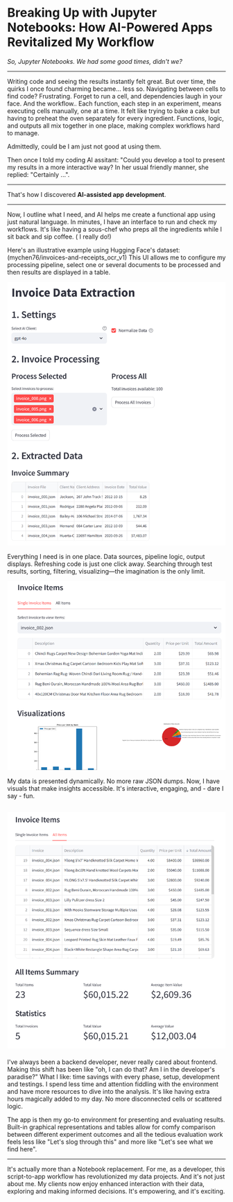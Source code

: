 # Breaking Up with Jupyter Notebooks: How AI-Powered Apps Revitalized My Workflow

_So, Jupyter Notebooks. We had some good times, didn't we?_

---

Writing code and seeing the results instantly felt great. But over time, the quirks I once found charming became... less so. Navigating between cells to find code? Frustrating. Forget to run a cell, and dependencies laugh in your face. And the workflow.. Each function, each step in an experiment, means executing cells manually, one at a time. It felt like trying to bake a cake but having to preheat the oven separately for every ingredient. Functions, logic, and outputs all mix together in one place, making complex workflows hard to manage.

Admittedly, could be I am just not good at using them.

Then once I told my coding AI assitant: "Could you develop a tool to present my results in a more interactive way?
In her usual friendly manner, she replied: "Certainly ...".

---

That's how I discovered **AI-assisted app development**.

---

Now, I outline what I need, and AI helps me create a functional app using just natural language. In minutes, I have an interface to run and check my workflows.  It's like having a sous-chef who preps all the ingredients while I sit back and sip coffee. ( I really do!)

Here's an illustrative example using Hugging Face's dataset:
 (mychen76/invoices-and-receipts_ocr_v1) 
This UI allows me to configure my processing pipeline, select one or several documents to be processed and then results are displayed in a table.

![Selection interface showing invoice thumbnails and processing options](image-4.png)

Everything I need is in one place. Data sources, pipeline logic, output displays. Refreshing code is just one click away. Searching through test results, sorting, filtering, visualizing—the imagination is the only limit.

![Detailed view of extracted line items from a single invoice](image-2.png)

My data is presented dynamically. No more raw JSON dumps. Now, I have visuals that make insights accessible. It's interactive, engaging, and - dare I say - fun.

![Comprehensive table view of all extracted invoice data](image-3.png)
---

I've always been a backend developer, never really cared about frontend. Making this shift has been like "oh, I can do that? Am I in the developer's paradise?" What I like: time savings with every phase, setup, development and testings. I spend less time and attention fiddling with the environment and have more resources to dive into the analysis. It's like having extra hours magically added to my day. No more disconnected cells or scattered logic. 

The app is then my go-to environment for presenting and evaluating results. Built-in graphical representations and tables allow for comfy comparison between different experiment outcomes and all the tedious evaluation work feels less like "Let's slog through this" and more like "Let's see what we find here".

---

 It's actually more than a Notebook replacement. For me, as a developer, this script-to-app workflow has revolutionized my data projects. And it's not just about me. My clients now enjoy enhanced interaction with their data, exploring and making informed decisions. It's empowering, and it's exciting.




